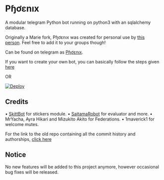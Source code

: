 # Pɧơɛnıх
A modular telegram Python bot running on python3 with an sqlalchemy database.

Originally a Marie fork, Pɧơɛnıх was created for personal use by [this person](https://t.me/TheRealPhoenix). Feel free to add it to your groups though!

Can be found on telegram as [Pɧơɛnıх](https://t.me/TheRealPhoenixBot).

If you want to create your own bot, you can basically follow the steps given [here](https://github.com/PaulSonOfLars/tgbot/blob/master/README.md)

OR

[![Deploy](https://www.herokucdn.com/deploy/button.svg)](https://heroku.com/deploy?template=https://github.com/prgkln56/TheRealPhoenixBot.git)

## Credits
• [SkittBot](https://github.com/skittles9823/SkittBot) for stickers module.
• [SaitamaRobot](https://github.com/AnimeKaizoku/SaitamaRobot) for evaluator and more.
• MrYacha, Ayra Hikari and Mizukito Akito for Federations.
• 1maverick1 for welcome mutes.

For the link to the old repo containing all the commit history and authorships, [click here](https://github.com/rsktg/Phoenix.git)

## Notice
No new features will be added to this project anymore, however occasional bug fixes will be released.
